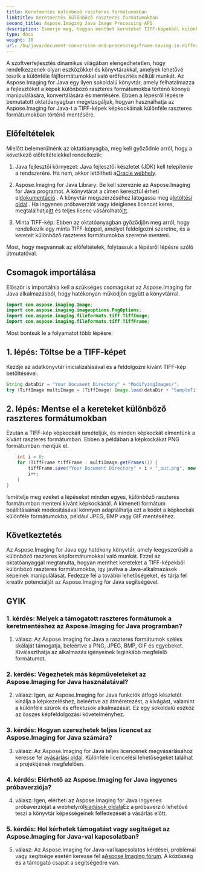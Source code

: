 ```yaml
---
title: Keretmentés különböző raszteres formátumokban
linktitle: Keretmentés különböző raszteres formátumokban
second_title: Aspose.Imaging Java Image Processing API
description: Ismerje meg, hogyan menthet kereteket TIFF-képekből különböző raszteres formátumokban az Aspose.Imaging for Java segítségével. Javítsa a képkezelést Java-alkalmazásaiban.
type: docs
weight: 18
url: /hu/java/document-conversion-and-processing/frame-saving-in-different-raster-formats/
---
```

A szoftverfejlesztés dinamikus világában elengedhetetlen, hogy rendelkezzenek olyan eszközökkel és könyvtárakkal, amelyek lehetővé teszik a különféle fájlformátumokkal való erőfeszítés nélküli munkát. Az Aspose.Imaging for Java egy ilyen sokoldalú könyvtár, amely felhatalmazza a fejlesztőket a képek különböző raszteres formátumokba történő könnyű manipulálására, konvertálására és mentésére. Ebben a lépésről lépésre bemutatott oktatóanyagban megvizsgáljuk, hogyan használhatja az Aspose.Imaging for Java-t a TIFF-képek képkockáinak különféle raszteres formátumokban történő mentésére.

## Előfeltételek

Mielőtt belemerülnénk az oktatóanyagba, meg kell győződnie arról, hogy a következő előfeltételekkel rendelkezik:

1.  Java fejlesztői környezet: Java fejlesztői készletet (JDK) kell telepítenie a rendszerére. Ha nem, akkor letöltheti a[Oracle webhely](https://www.oracle.com/java/technologies/javase-downloads).

2.  Aspose.Imaging for Java Library: Be kell szereznie az Aspose.Imaging for Java programot. A könyvtárat a címen keresztül érheti el[dokumentáció](https://reference.aspose.com/imaging/java/) . A könyvtár megszerzéséhez látogassa meg a[letöltési oldal](https://releases.aspose.com/imaging/java/) . Ha ingyenes próbaverziót vagy ideiglenes licencet keres, megtalálhatja[itt](https://releases.aspose.com/) és teljes licenc vásárolható[itt](https://purchase.aspose.com/buy).

3. Minta TIFF-kép: Ebben az oktatóanyagban győződjön meg arról, hogy rendelkezik egy minta TIFF-képpel, amelyet feldolgozni szeretne, és a kereteit különböző raszteres formátumokba szeretné menteni.

Most, hogy megvannak az előfeltételek, folytassuk a lépésről lépésre szóló útmutatóval.

## Csomagok importálása

Először is importálnia kell a szükséges csomagokat az Aspose.Imaging for Java alkalmazásból, hogy hatékonyan működjön együtt a könyvtárral.

```java
import com.aspose.imaging.Image;
import com.aspose.imaging.imageoptions.PngOptions;
import com.aspose.imaging.fileformats.tiff.TiffImage;
import com.aspose.imaging.fileformats.tiff.TiffFrame;
```

Most bontsuk le a folyamatot több lépésre:

## 1. lépés: Töltse be a TIFF-képet

Kezdje az adatkönyvtár inicializálásával és a feldolgozni kívánt TIFF-kép betöltésével.

```java
String dataDir = "Your Document Directory" + "ModifyingImages/";
try (TiffImage multiImage = (TiffImage) Image.load(dataDir + "SampleTiff1.tiff")) {
```

## 2. lépés: Mentse el a kereteket különböző raszteres formátumokban

Ezután a TIFF-kép képkockáit ismételjük, és minden képkockát elmentünk a kívánt raszteres formátumban. Ebben a példában a képkockákat PNG formátumban mentjük el.

```java
    int i = 0;
    for (TiffFrame tiffFrame : multiImage.getFrames()) {
        tiffFrame.save("Your Document Directory" + i + "_out.png", new PngOptions());
        i++;
    }
}
```

Ismételje meg ezeket a lépéseket minden egyes, különböző raszteres formátumban menteni kívánt képkockánál. A kimeneti formátum beállításainak módosításával könnyen adaptálhatja ezt a kódot a képkockák különféle formátumokba, például JPEG, BMP vagy GIF mentéséhez.

## Következtetés

Az Aspose.Imaging for Java egy hatékony könyvtár, amely leegyszerűsíti a különböző raszteres képformátumokkal való munkát. Ezzel az oktatóanyaggal megtanulta, hogyan menthet kereteket a TIFF-képekből különböző raszteres formátumokba, így javítva a Java-alkalmazások képeinek manipulálását. Fedezze fel a további lehetőségeket, és tárja fel kreatív potenciálját az Aspose.Imaging for Java segítségével.

## GYIK

### 1. kérdés: Melyek a támogatott raszteres formátumok a keretmentéshez az Aspose.Imaging for Java programban?

1. válasz: Az Aspose.Imaging for Java a raszteres formátumok széles skáláját támogatja, beleértve a PNG, JPEG, BMP, GIF és egyebeket. Kiválaszthatja az alkalmazás igényeinek leginkább megfelelő formátumot.

### 2. kérdés: Végezhetek más képműveleteket az Aspose.Imaging for Java használatával?

2. válasz: Igen, az Aspose.Imaging for Java funkciók átfogó készletét kínálja a képkezeléshez, beleértve az átméretezést, a kivágást, valamint a különféle szűrők és effektusok alkalmazását. Ez egy sokoldalú eszköz az összes képfeldolgozási követelményhez.

### 3. kérdés: Hogyan szerezhetek teljes licencet az Aspose.Imaging for Java számára?

 3. válasz: Az Aspose.Imaging for Java teljes licencének megvásárlásához keresse fel a[vásárlási oldal](https://purchase.aspose.com/buy). Különféle licencelési lehetőségeket találhat a projektjének megfelelően.

### 4. kérdés: Elérhető az Aspose.Imaging for Java ingyenes próbaverziója?

 4. válasz: Igen, elérheti az Aspose.Imaging for Java ingyenes próbaverzióját a webhelyről[kiadások oldala](https://releases.aspose.com/)Ez a próbaverzió lehetővé teszi a könyvtár képességeinek felfedezését a vásárlás előtt.

### 5. kérdés: Hol kérhetek támogatást vagy segítséget az Aspose.Imaging for Java-val kapcsolatban?

 5. válasz: Az Aspose.Imaging for Java-val kapcsolatos kérdései, problémái vagy segítsége esetén keresse fel a[Aspose Imaging fórum](https://forum.aspose.com/). A közösség és a támogató csapat a segítségedre van.